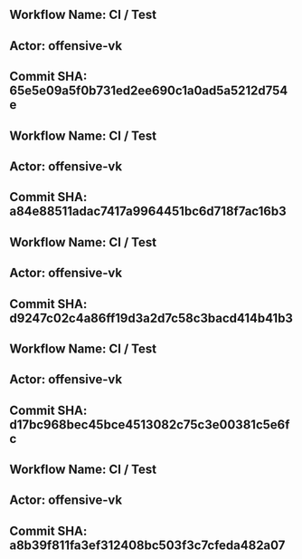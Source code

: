 ## Workflow Name: CI / Test 
## Actor: offensive-vk 
## Commit SHA: 65e5e09a5f0b731ed2ee690c1a0ad5a5212d754e 

## Workflow Name: CI / Test 
## Actor: offensive-vk 
## Commit SHA: a84e88511adac7417a9964451bc6d718f7ac16b3 

## Workflow Name: CI / Test 
## Actor: offensive-vk 
## Commit SHA: d9247c02c4a86ff19d3a2d7c58c3bacd414b41b3 

## Workflow Name: CI / Test 
## Actor: offensive-vk 
## Commit SHA: d17bc968bec45bce4513082c75c3e00381c5e6fc 

## Workflow Name: CI / Test 
## Actor: offensive-vk 
## Commit SHA: a8b39f811fa3ef312408bc503f3c7cfeda482a07 
